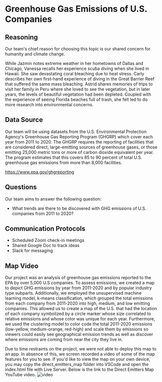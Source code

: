 # Greenhouse Gas Emissions of U.S. Companies

## Reasoning

Our team's chief reason for choosing this topic is our shared concern for humanity and climate change.

While Jazmin notes extreme weather in her hometowns of Dallas and Chicago, Vanessa recalls her experience scuba diving when she lived in Hawaii. She saw devastating coral bleaching due to heat stress. Carly describes her own first-hand experience of diving in the Great Barrier Reef that suffered the same mass bleaching. Astrid shares memories of trips to visit her family in Peru where she loved to see the vegetation, but in later years, the levels of beautiful vegetation had been depleted. Coupled with the experience of seeing Florida beaches full of trash, she felt led to do more research into environmental concerns.


## Data Source

Our team will be using datasets from the U.S. Environmental Protection Agency's Greenhouse Gas Reporting Program (GHGRP) which cover each year from 2011 to 2020. The GHGRP requires the reporting of facilities that are considered direct, large-emitting sources of greenhouse gases, or those emitting 25,000 metric tons or more of carbon dioxide equivalent per year. The program estimates that this covers 85 to 90 percent of total U.S. greenhouse gas emissions from more than 8,000 facilities.

https://www.epa.gov/ghgreporting

## Questions

Our team aims to answer the following question:
- What trends are there to be discovered with GHG emissions of U.S. companies from 2011 to 2020?

## Communication Protocols

- Scheduled Zoom check-in meetings
- Shared Google Doc to track ideas
- Slack for messaging

## Map Video
Our project was an analysis of greenhouse gas emissions reported to the EPA by over 5,000 U.S companies. To assess emissions, we created a map to depict GHG emissions by year from 2011-2020 and by popular industry type subparts. Additionally, we employed the unsupervised machine learning model, k-means classification, which grouped the total emissions from each company from 2011-2020 into high, medium, and low emitting companies. This allowed us to create a map of the U.S. that had the location of each company symbolized by a circle marker whose size correlated to relative emissions and whose color was unique for each year. Furthermore, we used the clustering model to color code the total 2011-2020 emissions (low-yellow, medium-orange, red-high) and scale them by emissions so viewers could easily see geographical emission trends as well as discover where emissions are coming from near the city they live in.

Due to time restraints on the project, we were not able to deploy this map to an app. In absence of this, we screen recorded a video of some of the map features for you to see. If you'd like to view the map on your own device, you may copy the direct_emitters_map folder into VSCode and open the index.html file with Live Server. Below is the link to the Direct Emitters Map YouTube video.
![video](https://www.youtube.com/watch?v=rtH40gmZXtQ)


